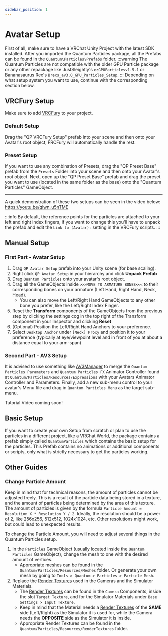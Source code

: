 ```yaml
---
sidebar_position: 1
---
```


# Avatar Setup
First of all, make sure to have a VRChat Unity Project with the latest SDK installed.
After you imported the Quantum Particles package, all the Prefabs can be found in the `Quantum\Particles\Prefabs` folder.
:::warning
The Quantum Particles are not compatible with the older GPU Particle package or any other repackage like JustSleightly's `ezGPUParticlesv1.5.1` or Bananasaurus Rex's `Brexs_av3.0_GPU_Particles_Setup`.
:::
Depending on what setup system you want to use, continue with the corresponding section below.

## VRCFury Setup
Make sure to add [VRCFury](https://vrcfury.com/download) to your project.

### Default Setup
Drag the "QP VRCFury Setup" prefab into your scene and then onto your Avatar's root object, FRCFury will automatically handle the rest.

### Preset Setup
If you want to use any combination of Presets, drag the "QP Preset Base" prefab from the `Presets` Folder into your scene and then onto your Avatar's root object.
Next, open up the "QP Preset Base" prefab and drag the preset you want to use (located in the same folder as the base) onto the "Quantum Particles" GameObject.

---

A quick demonstration of these two setups can be seen in the video below:
https://youtu.be/qiwn_u5nTME

:::info
By default, the reference points for the particles are attached to your left and right index fingers, if you want to change this you'll have to unpack the prefab and edit the `Link to (Avatar):` setting in the VRCFury scripts.
:::

## Manual Setup

### First Part - Avatar Setup
1. Drag `QP Avatar Setup` prefab into your Unity scene (for base scaling).
2. Right click `QP Avatar Setup` in your hierarchy and click **Unpack Prefab**
3. Drag `Quantum Particles` onto your avatar's root object.
4. Drag all the GameObjects inside `>>>MOVE TO ARMATURE BONES<<<` to their corresponding bones on your armature (Left Hand, Right Hand, Neck, Head).
    - You can also move the Left/Right Hand GameObjects to any other bone you prefer, like the Left/Right Index Finger.
5. Reset the **Transform** components of the GameObjects from the previous step by clicking the settings cog in the top right of the Transform component in your Inspector and clicking **Reset**
6. (Optional) Position the Left/Right Hand Anchors to your preference.
7. Select `Desktop Anchor` under `[Neck] Proxy` and position it to your preference (typically at eye/viewpoint level and in front of you at about a distance equal to your arm-span)

### Second Part - AV3 Setup
It is advised to use something like [AV3Manager](https://github.com/VRLabs/Avatars-3.0-Manager) to merge the `Quantum Particles Parameters` and `Quantum Particles FX` Animator Controller found at `Quantum/Particles/Resources/Expressions` with your Avatars Animator Controller and Parameters.
Finally, add a new sub-menu control to your avatar's Menu file and drag in `Quantum Particles Menu` as the target sub-menu.

Tutorial Video coming soon!

## Basic Setup
If you want to create your own Setup from scratch or plan to use the particles in a different project, like a VRChat World, the package contains a prefab simply called `QuantumParticles` which contains the basic setup for the particles.
This Prefab contains no animations or additional components or scripts, only what is strictly necessary to get the particles working.


## Other Guides

### Change Particle Amount
Keep in mind that for technical reasons, the amount of particles cannot be adjusted freely.
This is a result of the particle data being stored in a texture, and the amount of particles being determined by the area of this texture.
The amount of particles is given by the formula `Particle Amount = Resolution X * Resolution Y / 2`.
Ideally, the resolution should be a power of 2, like 256x256, 512x512, 1024x1024, etc.
Other resolutions might work, but could lead to unexpected results.

To change the Particle Amount, you will need to adjust several things in the Quantum Particles setup.
1. In the `Particles` GameObject (usually located inside the `Quantum Particles` GameObject), change the mesh to one with the desired amount of vertices.
    - Appropriate meshes can be found in the `Quantum/Particles/Resources/Meshes` folder. Or generate your own mesh by going to `Tools > Quantum > Particles > Particle Mesh`.
2. Replace the [Render Textures](./textures#render-texture) used in the Cameras and the Simulator Materials.
    - The [Render Textures](./textures#render-texture) can be found in the `Camera` Components, inside the slot `Target Texture`, and for the Simulator Materials under `Base Settings > Input Texture`.
    - Keep in mind that the Material needs a [Render Textures](./textures#render-texture) of the **SAME** side (Left/Right) as the Simulator it is used for, while the Camera needs the **OPPOSITE** side as the Simulator it is inside.
    - Appropriate Render Textures can be found in the `Quantum/Particles/Resources/RenderTextures` folder.
